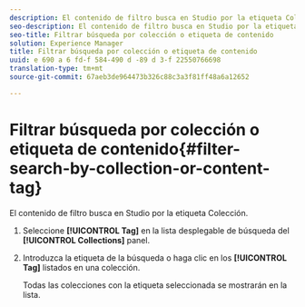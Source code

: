 ```yaml
---
description: El contenido de filtro busca en Studio por la etiqueta Colección.
seo-description: El contenido de filtro busca en Studio por la etiqueta Colección.
seo-title: Filtrar búsqueda por colección o etiqueta de contenido
solution: Experience Manager
title: Filtrar búsqueda por colección o etiqueta de contenido
uuid: e 690 a 6 fd-f 584-490 d -89 d 3-f 22550766698
translation-type: tm+mt
source-git-commit: 67aeb3de964473b326c88c3a3f81ff48a6a12652

---
```



# Filtrar búsqueda por colección o etiqueta de contenido{#filter-search-by-collection-or-content-tag}

El contenido de filtro busca en Studio por la etiqueta Colección.

1. Seleccione **[!UICONTROL Tag]** en la lista desplegable de búsqueda del **[!UICONTROL Collections]** panel.
1. Introduzca la etiqueta de la búsqueda o haga clic en los **[!UICONTROL Tag]** listados en una colección.

   Todas las colecciones con la etiqueta seleccionada se mostrarán en la lista.
